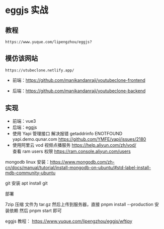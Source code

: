 # eggjs 实战

## 教程

    https://www.yuque.com/lipengzhou/eggjs?

## 模仿该网站

    https://utubeclone.netlify.app/

- 前端：https://github.com/manikandanraji/youtubeclone-frontend

- 后端：https://github.com/manikandanraji/youtubeclone-backend

## 实现

- 前端：vue3
- 后端：eggjs
- 使用 Yapi 管理接口 解决报错 getaddrinfo ENOTFOUND yapi.demo.qunar.com https://github.com/YMFE/yapi/issues/2180
- 使用阿里云 vod 视频点播服务 https://help.aliyun.com/zh/vod/  
   查看 ram users 权限 https://ram.console.aliyun.com/users

mongodb linux 安装：https://www.mongodb.com/zh-cn/docs/manual/tutorial/install-mongodb-on-ubuntu/#std-label-install-mdb-community-ubuntu

git 安装
apt install git

部署

7zip 压缩 文件为 tar.gz 然后上传到服务器，直接 pnpm install --production 安装依赖 然后 pnpm start 即可

eggjs 教程： https://www.yuque.com/lipengzhou/eggjs/wftipy
